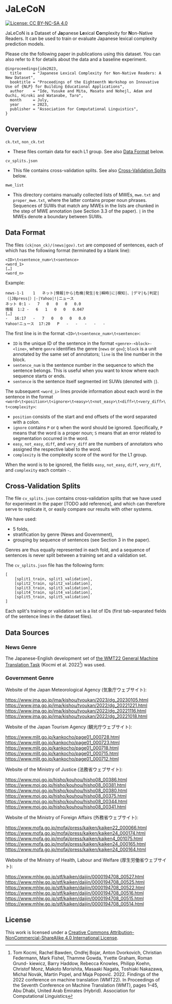 # JaLeCoN
[![License: CC BY-NC-SA 4.0](https://img.shields.io/badge/License-CC_BY--NC--SA_4.0-lightgrey.svg)](https://creativecommons.org/licenses/by-nc-sa/4.0/)

JaLeCoN is a Dataset of **Ja**panese **Le**xical **Co**mplexity for **N**on-Native Readers. It can be used to train or evaluate Japanese lexical complexity prediction models.

Please cite the following paper in publications using this dataset. You can also refer to it for details about the data and a baseline experiment.

```
@inproceedings{ide2023,
  title     = "Japanese Lexical Complexity for Non-Native Readers: A New Dataset",
  booktitle = "Proceedings of the Eighteenth Workshop on Innovative Use of {NLP} for Building Educational Applications",
  author    = "Ide, Yusuke and Mita, Masato and Nohejl, Adam and Ouchi, Hiroki and Watanabe, Taro",
  month     = July,
  year      = 2023,
  publisher = "Association for Computational Linguistics",
}
```

## Overview

`ck.txt`, `non_ck.txt`
- These files contain data for each L1 group. See also [Data Format](#data-format) below.

`cv_splits.json`
- This file contains cross-validation splits. See also [Cross-Validation Splits](#cross-validation-splits) below.

`mwe_list`
- This directory contains manually collected lists of MWEs, `mwe.txt` and `proper_mwe.txt`, where the latter contains proper noun phrases. Sequences of SUWs that match any MWEs in the lists are chunked in the step of MWE annotation (see Section 3.3 of the paper). `|` in the MWEs denote a boundary between SUWs.

## Data Format

The files `(ck|non_ck)/(news|gov).txt` are composed of sentences, each of which has the following format (terminated by a blank line):

```
<ID>\t<sentence_num>\t<sentence>
<word_1>
[…]
<word_n>

```

Example:
```
news-1-1	1	ネット|情報|から|危機|発生|を|瞬時|に|検知|、|デマ|も|判定|（|JBpress|）|-|Yahoo|!|ニュース
ネット	0:1	-	7	0	0	0	0.0
情報	1:2	-	6	1	0	0	0.047
[…]
-	16:17	-	7	0	0	0	0.0
Yahoo!ニュース	17:20	P	-	-	-	-	-

```

The first line is in the format `<ID>\t<sentence_num>\t<sentence>`:

- `ID` is the unique ID of the sentence in the format `<genre>-<block>-<line>`, where `genre` identifies the genre (`news` or `gov`); `block` is a unit annotated by the same set of annotators; `line` is the line number in the block.
- `sentence_num` is the sentence number in the sequence to which the sentence belongs. This is useful when you want to know where each sequence starts or ends.
- `sentence` is the sentence itself segmented int SUWs (denoted with `|`).

The subsequent `<word_i>` lines provide information about each word in the sentence in the format `<word>\t<position>\t<ignore>\t<easy>\t<not_easy>\t<diff>\t<very_diff>\t<complexity>`:

- `position` consists of the start and end offsets of the word separated with a colon.
- `ignore` contains `P` or `Q` when the word should be ignored. Specifically, `P` means that the word is a proper noun; `S` means that an error related to segmentation occurred in the word.
- `easy`, `not_easy`, `diff`, and `very_diff` are the numbers of annotators who assigned the respective label to the word.
- `complexity` is the complexity score of the word for the L1 group.

When the word is to be ignored, the fields `easy`, `not_easy`, `diff`, `very_diff`, and `complexity` each contain `-`.

## Cross-Validation Splits

The file `cv_splits.json` contains cross-validation splits that we have used for experiment in the paper [TODO add reference], and which can therefore serve to replicate it, or easily compare our results with other systems.

We have used:
- 5 folds,
- stratification by genre (News and Government),
- grouping by sequence of sentences (see Section 3 in the paper).

Genres are thus equally represented in each fold, and a sequence of sentences is never split between a training set and a validation set.

The `cv_splits.json` file has the following form:

```
[
	[split1_train, split1_validation],
	[split2_train, split2_validation],
	[split3_train, split3_validation],
	[split4_train, split4_validation],
	[split5_train, split5_validation]
]
```

Each split's training or validation set is a list of IDs (first tab-separated fields of the sentence lines in the dataset files).

## Data Sources

### News Genre

The Japanese-English development set of [the WMT22 General Machine Translation Task](https://www.statmt.org/wmt22/translation-task.html) (Kocmi et al. 2022[^1]) was used.

[^1]: Tom Kocmi, Rachel Bawden, Ondřej Bojar, Anton Dvorkovich, Christian Federmann, Mark Fishel, Thamme Gowda, Yvette Graham, Roman Grund- kiewicz, Barry Haddow, Rebecca Knowles, Philipp Koehn, Christof Monz, Makoto Morishita, Masaaki Nagata, Toshiaki Nakazawa, Michal Novák, Martin Popel, and Maja Popović. 2022. Findings of the 2022 conference on machine translation (WMT22). In Proceedings of the Seventh Conference on Machine Translation (WMT), pages 1–45, Abu Dhabi, United Arab Emirates (Hybrid). Association for Computational Linguistics

### Government Genre

Website of the Japan Meteorological Agency (気象庁ウェブサイト):

https://www.jma.go.jp/jma/kishou/tyoukan/2023/dg_20230105.html
https://www.jma.go.jp/jma/kishou/tyoukan/2022/dg_20221221.html
https://www.jma.go.jp/jma/kishou/tyoukan/2022/dg_20221116.html
https://www.jma.go.jp/jma/kishou/tyoukan/2022/dg_20221018.html

Website of the Japan Tourism Agency (観光庁ウェブサイト):

https://www.mlit.go.jp/kankocho/page01_000728.html
https://www.mlit.go.jp/kankocho/page01_000723.html
https://www.mlit.go.jp/kankocho/page01_000718.html
https://www.mlit.go.jp/kankocho/page01_000715.html
https://www.mlit.go.jp/kankocho/page01_000712.html

Website of the Ministry of Justice (法務省ウェブサイト):

https://www.moj.go.jp/hisho/kouhou/hisho08_00386.html
https://www.moj.go.jp/hisho/kouhou/hisho08_00381.html
https://www.moj.go.jp/hisho/kouhou/hisho08_00380.html
https://www.moj.go.jp/hisho/kouhou/hisho08_00375.html
https://www.moj.go.jp/hisho/kouhou/hisho08_00344.html
https://www.moj.go.jp/hisho/kouhou/hisho08_00341.html

Website of the Ministry of Foreign Affairs (外務省ウェブサイト):

https://www.mofa.go.jp/mofaj/press/kaiken/kaiken22_000066.html
https://www.mofa.go.jp/mofaj/press/kaiken/kaiken24_000174.html
https://www.mofa.go.jp/mofaj/press/kaiken/kaiken4_001075.html
https://www.mofa.go.jp/mofaj/press/kaiken/kaiken24_000165.html
https://www.mofa.go.jp/mofaj/press/kaiken/kaiken24_000164.html

Website of the Ministry of Health, Labour and Welfare (厚生労働省ウェブサイト):

https://www.mhlw.go.jp/stf/kaiken/daijin/0000194708_00527.html
https://www.mhlw.go.jp/stf/kaiken/daijin/0000194708_00525.html
https://www.mhlw.go.jp/stf/kaiken/daijin/0000194708_00522.html
https://www.mhlw.go.jp/stf/kaiken/daijin/0000194708_00516.html
https://www.mhlw.go.jp/stf/kaiken/daijin/0000194708_00515.html
https://www.mhlw.go.jp/stf/kaiken/daijin/0000194708_00514.html

## License

This work is licensed under a [Creative Commons Attribution-NonCommercial-ShareAlike 4.0 International License][cc-by-nc-sa].

[cc-by-nc-sa]: https://creativecommons.org/licenses/by-nc-sa/4.0/

